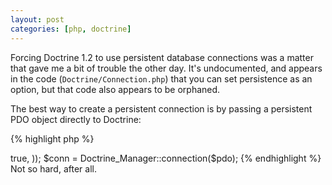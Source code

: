 ```yaml
---
layout: post
categories: [php, doctrine]
---
```

Forcing Doctrine 1.2 to use persistent database connections was a matter that gave me a bit of trouble the other day. It's undocumented, and appears in the code (`Doctrine/Connection.php`) that you can set persistence as an option, but that code also appears to be orphaned.

The best way to create a persistent connection is by passing a persistent PDO object directly to Doctrine:

{% highlight php %}
<?php 
$dsn = ""; // As per PDO DSN syntax
$pdo = new PDO($dsn, null, null, array(
    PDO::ATTR_PERSISTENT => true,
));
$conn = Doctrine_Manager::connection($pdo);
{% endhighlight %}

Not so hard, after all.
